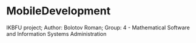 # MobileDevelopment
IKBFU project;
Author: Bolotov Roman;
Group: 4 - Mathematical Software and Information Systems Administration